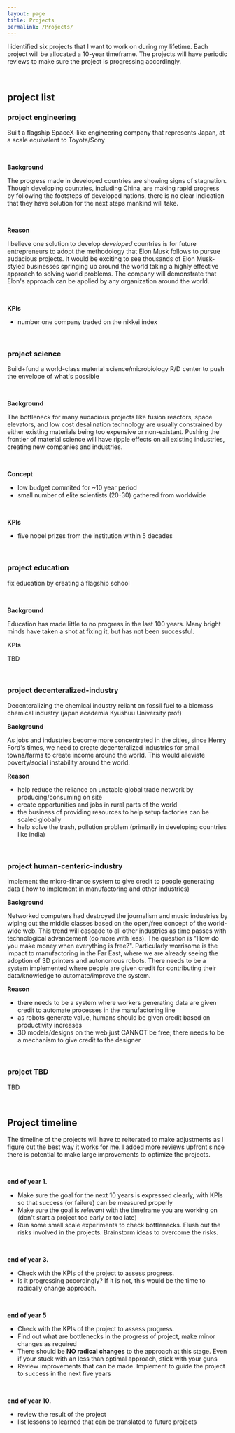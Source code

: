 ```yaml
---
layout: page
title: Projects
permalink: /Projects/
---
```


I identified six projects that I want to work on during my lifetime. Each project will be allocated a 10-year timeframe. The projects will have periodic reviews to make sure the project is progressing accordingly. 

&nbsp;
## project list

### project engineering

Built a flagship SpaceX-like engineering company that represents Japan, at a scale equivalent to Toyota/Sony

&nbsp;

**Background**

The progress made in developed countries are showing signs of stagnation. Though developing countries, including China, are making rapid progress by following the footsteps of developed nations, there is no clear indication that they have solution for the next steps mankind will take. 

&nbsp;

**Reason**

I believe one solution to develop *developed* countries is for future entrepreneurs to adopt the methodology that Elon Musk follows to pursue audacious projects. It would be exciting to see thousands of Elon Musk-styled businesses springing up around the world taking a highly effective approach to solving world problems. The company will demonstrate that Elon's approach can be applied by any organization around the world. 

&nbsp;

**KPIs**

- number one company traded on the nikkei index

&nbsp;


### project science

Build+fund a world-class material science/microbiology R/D center to push the envelope of what's possible

&nbsp;

**Background**

The bottleneck for many audacious projects like fusion reactors, space elevators, and low cost desalination technology are usually constrained by either existing materials being too expensive or non-existant. Pushing the frontier of material science will have ripple effects on all existing industries, creating new companies and industries. 

&nbsp;

**Concept**

- low budget commited for ~10 year period
- small number of elite scientists (20-30) gathered from worldwide 

&nbsp;

**KPIs**

- five nobel prizes from the institution within 5 decades 

&nbsp;

### project education

fix education by creating a flagship school 

&nbsp;

**Background**

Education has made little to no progress in the last 100 years. Many bright minds have taken a shot at fixing it, but has not been successful. 

**KPIs**

TBD

&nbsp;

### project decenteralized-industry

Decenteralizing the chemical industry reliant on fossil fuel to a biomass chemical industry (japan academia Kyushuu University prof)

**Background**

As jobs and industries become more concentrated in the cities, since Henry Ford's times, we need to create decenteralized industries for small towns/farms to create income around the world. This would alleviate poverty/social instability around the world. 

**Reason**

- help reduce the reliance on unstable global trade network by producing/consuming on site
- create opportunities and jobs in rural parts of the world
- the business of providing resources to help setup factories can be scaled globally 
- help solve the trash, pollution problem (primarily in developing countries like india)

&nbsp;

### project human-centeric-industry

implement the micro-finance system to give credit to people generating data ( how to implement in manufactoring and other industries)

**Background**

Networked computers had destroyed the journalism and music industries by wiping out the middle classes based on the open/free concept of the world-wide web. This trend will cascade to all other industries as time passes with technological advancement (do more with less). The question is "How do you make money when everything is free?". Particularly worrisome is the impact to manufactoring in the Far East, where we are already seeing the adoption of 3D printers and autonomous robots. There needs to be a system implemented where people are given credit for contributing their data/knowledge to automate/improve the system. 

**Reason**

- there needs to be a system where workers generating data are given credit to automate processes in the manufactoring line
- as robots generate value, humans should be given credit based on productivity increases
- 3D models/designs on the web just CANNOT be free; there needs to be a mechanism to give credit to the designer

&nbsp;

### project TBD 

TBD

&nbsp;

## Project timeline

The timeline of the projects will have to reiterated to make adjustments as I figure out the best way it works for me. I added more reviews upfront since there is potential to make large improvements to optimize the projects. 

&nbsp;

**end of year 1.** 
- Make sure the goal for the next 10 years is expressed clearly, with KPIs so that success (or failure) can be measured properly
- Make sure the goal is *relevant* with the timeframe you are working on (don't start a project too early or too late)
- Run some small scale experiments to check bottlenecks. Flush out the risks involved in the projects. Brainstorm ideas to overcome the risks. 

&nbsp;

**end of year 3.**
- Check with the KPIs of the project to assess progress.
- Is it progressing accordingly? If it is not, this would be the time to radically change approach. 

&nbsp;

**end of year 5**
- Check with the KPIs of the project to assess progress.
- Find out what are bottlenecks in the progress of project, make minor changes as required
- There should be **NO radical changes** to the approach at this stage. Even if your stuck with an less than optimal approach, stick with your guns
- Review improvements that can be made. Implement to guide the project to success in the next five years

&nbsp;

**end of year 10.** 
- review the result of the project
- list lessons to learned that can be translated to future projects

&nbsp;